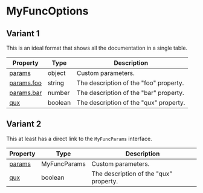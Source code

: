 
# MyFuncOptions

## Variant 1

This is an ideal format that shows all the documentation in a single table.

| Property                                                                                                            | Type    | Description |
|---------------------------------------------------------------------------------------------------------------------|---------| --- |
| [params](./docs/api-documenter/typedoc-example.paramsbag.params.md) | object | Custom parameters. |
| [params.foo](./docs/api-documenter/typedoc-example.myfuncparams.foo.md)                                                                 | string  | The description of the "foo" property. |
| [params.bar](./docs/api-documenter/typedoc-example.myfuncparams.bar.md)                                                                 | number  | The description of the "bar" property. |
| [qux](./docs/api-documenter/typedoc-example.paramsbag.qux.md)                                                                           | boolean | The description of the "qux" property. |


## Variant 2

This at least has a direct link to the `MyFuncParams` interface.

| Property                                                                                                            | Type | Description |
|---------------------------------------------------------------------------------------------------------------------| --- | --- |
| [params](./docs/api-documenter/typedoc-example.myfuncparams.md) | MyFuncParams | Custom parameters. |
| [qux](./docs/api-documenter/typedoc-example.paramsbag.qux.md)                                                                           | boolean | The description of the "qux" property. |
